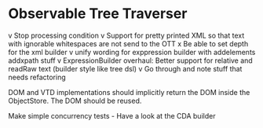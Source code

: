 # Observable Tree Traverser

v Stop processing condition
v Support for pretty printed XML so that text with ignorable whitespaces are not send to the OTT
x Be able to set depth for the xml builder
v unify wording for exppression builder with addelements addxpath stuff 
v ExpressionBuilder overhaul: Better support for relative and readRaw text (builder style like tree dsl)
v Go through and note stuff that needs refactoring

DOM and VTD implementations should implicitly return the DOM inside the ObjectStore. The DOM should be reused.

Make simple concurrency tests - Have a look at the CDA builder
